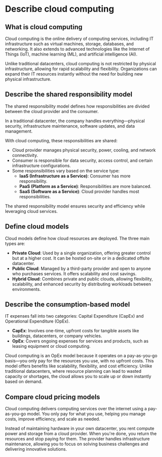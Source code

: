 # Describe cloud computing

## What is cloud computing

Cloud computing is the online delivery of computing services, including IT infrastructure such as virtual machines, storage, databases, and networking. It also extends to advanced technologies like the Internet of Things (IoT), machine learning (ML), and artificial intelligence (AI).

Unlike traditional datacenters, cloud computing is not restricted by physical infrastructure, allowing for rapid scalability and flexibility. Organizations can expand their IT resources instantly without the need for building new physical infrastructure.

## Describe the shared responsibility model

The shared responsibility model defines how responsibilities are divided between the cloud provider and the consumer.

In a traditional datacenter, the company handles everything—physical security, infrastructure maintenance, software updates, and data management.

With cloud computing, these responsibilities are shared:

- Cloud provider manages physical security, power, cooling, and network connectivity.
- Consumer is responsible for data security, access control, and certain infrastructure configurations.
- Some responsibilities vary based on the service type:
    - **IaaS (Infrastructure as a Service)**: Consumer has more responsibility.
    - **PaaS (Platform as a Service)**: Responsibilities are more balanced.
    - **SaaS (Software as a Service)**: Cloud provider handles most responsibilities.

The shared responsibility model ensures security and efficiency while leveraging cloud services.

## Define cloud models

Cloud models define how cloud resources are deployed. The three main types are:

- **Private Cloud**: Used by a single organization, offering greater control but at a higher cost. It can be hosted on-site or in a dedicated offsite datacenter.
- **Public Cloud**: Managed by a third-party provider and open to anyone who purchases services. It offers scalability and cost savings.
- **Hybrid Cloud**: Combines private and public clouds, allowing flexibility, scalability, and enhanced security by distributing workloads between environments.

## Describe the consumption-based model

IT expenses fall into two categories: Capital Expenditure (CapEx) and Operational Expenditure (OpEx).

- **CapEx**: Involves one-time, upfront costs for tangible assets like buildings, datacenters, or company vehicles.
- **OpEx**: Covers ongoing expenses for services and products, such as leasing equipment or cloud computing.

Cloud computing is an OpEx model because it operates on a pay-as-you-go basis—you only pay for the resources you use, with no upfront costs. This model offers benefits like scalability, flexibility, and cost efficiency. Unlike traditional datacenters, where resource planning can lead to wasted capacity or shortages, the cloud allows you to scale up or down instantly based on demand.

## Compare cloud pricing models

Cloud computing delivers computing services over the internet using a pay-as-you-go model. You only pay for what you use, helping you manage costs, improve efficiency, and scale as needed.

Instead of maintaining hardware in your own datacenter, you rent compute power and storage from a cloud provider. When you're done, you return the resources and stop paying for them. The provider handles infrastructure maintenance, allowing you to focus on solving business challenges and delivering innovative solutions.
